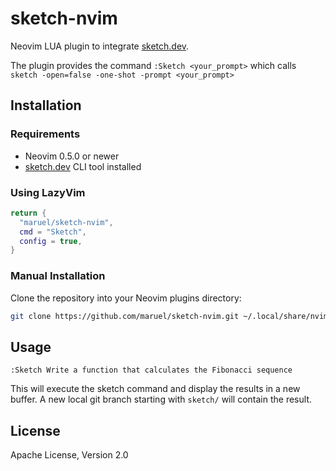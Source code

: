 # sketch-nvim

Neovim LUA plugin to integrate [sketch.dev](https://sketch.dev).

The plugin provides the command `:Sketch <your_prompt>` which calls `sketch -open=false -one-shot -prompt <your_prompt>`

## Installation

### Requirements

- Neovim 0.5.0 or newer
- [sketch.dev](http://sketch.dev) CLI tool installed

### Using LazyVim

```lua
return {
  "maruel/sketch-nvim",
  cmd = "Sketch",
  config = true,
}
```

### Manual Installation

Clone the repository into your Neovim plugins directory:

```bash
git clone https://github.com/maruel/sketch-nvim.git ~/.local/share/nvim/site/pack/plugins/start/sketch-nvim
```

## Usage

```vim
:Sketch Write a function that calculates the Fibonacci sequence
```

This will execute the sketch command and display the results in a new buffer. A new local git branch starting
with `sketch/` will contain the result.

## License

Apache License, Version 2.0
